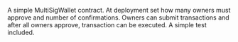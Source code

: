 A simple MultiSigWallet contract.
At deployment set how many owners must approve and number of confirmations.
Owners can submit transactions and after all owners approve, transaction can be executed.
A simple test included. 
